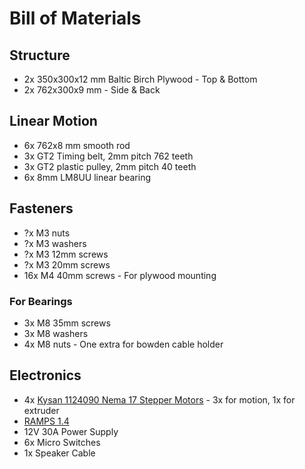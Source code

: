 # Bill of Materials

## Structure

* 2x 350x300x12 mm Baltic Birch Plywood - Top & Bottom
* 2x 762x300x9 mm - Side & Back

## Linear Motion

* 6x 762x8 mm smooth rod
* 3x GT2 Timing belt, 2mm pitch 762 teeth
* 3x GT2 plastic pulley, 2mm pitch 40 teeth
* 6x 8mm LM8UU linear bearing

## Fasteners

* ?x M3 nuts
* ?x M3 washers
* ?x M3 12mm screws
* ?x M3 20mm screws
* 16x M4 40mm screws - For plywood mounting

### For Bearings

* 3x M8 35mm screws
* 3x M8 washers
* 4x M8 nuts - One extra for bowden cable holder

## Electronics

* 4x [Kysan 1124090 Nema 17 Stepper Motors](http://ultimachine.com/content/kysan-1124090-nema-17-stepper-motor) -
  3x for motion, 1x for extruder
* [RAMPS 1.4](http://ultimachine.com/ramps-pre-assembled-kit-complete)
* 12V 30A Power Supply
* 6x Micro Switches
* 1x Speaker Cable

